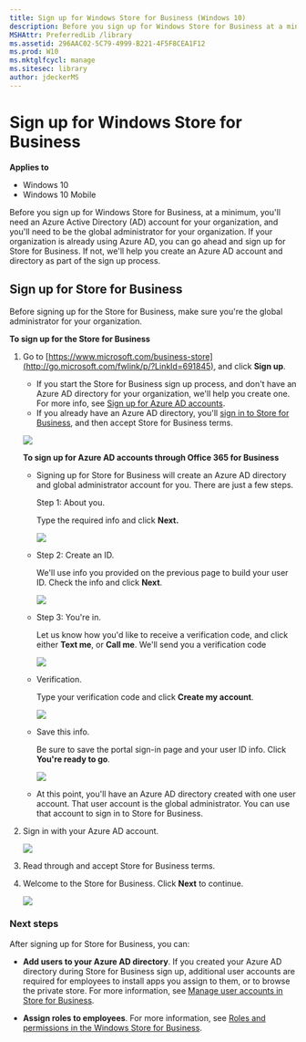 ```yaml
---
title: Sign up for Windows Store for Business (Windows 10)
description: Before you sign up for Windows Store for Business at a minimum you'll need an Azure Active Directory (AD) account for your organization and you'll need to be the global administrator for your organization.
MSHAttr: PreferredLib /library
ms.assetid: 296AAC02-5C79-4999-B221-4F5F8CEA1F12
ms.prod: W10
ms.mktglfcycl: manage
ms.sitesec: library
author: jdeckerMS
---
```


# Sign up for Windows Store for Business


**Applies to**

-   Windows 10
-   Windows 10 Mobile

Before you sign up for Windows Store for Business, at a minimum, you'll need an Azure Active Directory (AD) account for your organization, and you'll need to be the global administrator for your organization. If your organization is already using Azure AD, you can go ahead and sign up for Store for Business. If not, we'll help you create an Azure AD account and directory as part of the sign up process.

## Sign up for Store for Business


Before signing up for the Store for Business, make sure you're the global administrator for your organization.

**To sign up for the Store for Business**

1.  Go to [https://www.microsoft.com/business-store](http://go.microsoft.com/fwlink/p/?LinkId=691845), and click **Sign up**.

    -   If you start the Store for Business sign up process, and don't have an Azure AD directory for your organization, we'll help you create one. For more info, see [Sign up for Azure AD accounts](#o365-welcome).

    <!-- -->

    -   If you already have an Azure AD directory, you'll [sign in to Store for Business](#sign-in), and then accept Store for Business terms.

    ![](images/wsfb-landing.png)

    **To sign up for Azure AD accounts through Office 365 for Business**

    -   <a href="" id="o365-welcome"></a>Signing up for Store for Business will create an Azure AD directory and global administrator account for you. There are just a few steps.

        Step 1: About you.

        Type the required info and click **Next.**

        ![](images/wsfb-onboard-1.png)

    -   Step 2: Create an ID.

        We'll use info you provided on the previous page to build your user ID. Check the info and click **Next**.

        ![](images/wsfb-onboard-2.png)

    -   Step 3: You're in.

        Let us know how you'd like to receive a verification code, and click either **Text me**, or **Call me**. We'll send you a verification code

        ![](images/wsfb-onboard-3.png)

    -   Verification.

        Type your verification code and click **Create my account**.

        ![](images/wsfb-onboard-4.png)

    -   Save this info.

        Be sure to save the portal sign-in page and your user ID info. Click **You're ready to go**.

        ![](images/wsfb-onboard-5.png)

    -   At this point, you'll have an Azure AD directory created with one user account. That user account is the global administrator. You can use that account to sign in to Store for Business.

2.  <a href="" id="sign-in"></a>Sign in with your Azure AD account.

    ![](images/wsfb-onboard-7.png)

3.  <a href="" id="accept-terms"></a>Read through and accept Store for Business terms.

4.  Welcome to the Store for Business. Click **Next** to continue.

    ![](images/wsfb-firstrun.png)

### Next steps

After signing up for Store for Business, you can:

-   **Add users to your Azure AD directory**. If you created your Azure AD directory during Store for Business sign up, additional user accounts are required for employees to install apps you assign to them, or to browse the private store. For more information, see [Manage user accounts in Store for Business](manage-users-and-groups-in-the-windows-store-for-business.md).

-   **Assign roles to employees**. For more information, see [Roles and permissions in the Windows Store for Business](roles-and-permissions-in-the-windows-store-for-business.md).

 

 





